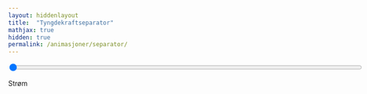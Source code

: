 ```yaml
---
layout: hiddenlayout
title:  "Tyngdekraftseparator"
mathjax: true
hidden: true
permalink: /animasjoner/separator/
---
```


<div >
    <script src="https://cdnjs.cloudflare.com/ajax/libs/p5.js/1.1.9/p5.js"></script>
    <script src="https://cdnjs.cloudflare.com/ajax/libs/p5.js/1.1.9/addons/p5.sound.min.js"></script>
    <script src="/assets/p5js/tyngdekraftseparator/partikkel.js"></script> 
    <script src="/assets/p5js/tyngdekraftseparator/sketch.js"></script> 
    <div id="canvasForHTML"></div>
</div>

<div class="slidecontainer" style="justify-content:left">
  <input type="range" min="1"  max="4" step ="0.001" value="1" class="slider" id="myRange"  style= "width: 720px">
</div>
 <p >Strøm<span></span></p>
<script src="/assets/p5js/tyngdekraftseparator/slider.js"></script> 

